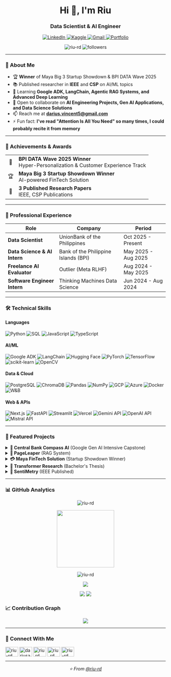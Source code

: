 <h1 align="center">Hi 👋, I'm Riu</h1>
<h3 align="center">Data Scientist & AI Engineer</h3>
<p align="center">
  <a href="https://linkedin.com/in/riu-rd" target="_blank">
    <img src="https://img.shields.io/badge/LinkedIn-0077B5?style=for-the-badge&logo=linkedin&logoColor=white" alt="LinkedIn"/>
  </a>
  <a href="https://kaggle.com/dariusardales" target="_blank">
    <img src="https://img.shields.io/badge/Kaggle-20BEFF?style=for-the-badge&logo=kaggle&logoColor=white" alt="Kaggle"/>
  </a>
  <a href="mailto:darius.vincent5@gmail.com">
    <img src="https://img.shields.io/badge/Gmail-D14836?style=for-the-badge&logo=gmail&logoColor=white" alt="Gmail"/>
  </a>
  <a href="https://darius-ardales.web.app/" target="_blank">
    <img src="https://img.shields.io/badge/Portfolio-FF5722?style=for-the-badge&logo=google-chrome&logoColor=white" alt="Portfolio"/>
  </a>
</p>

<p align="center"> 
  <img src="https://komarev.com/ghpvc/?username=riu-rd&label=Profile%20views&color=0e75b6&style=flat" alt="riu-rd" />
  <img src="https://img.shields.io/github/followers/riu-rd?label=Followers&style=social" alt="followers" />
</p>

---

### 🚀 About Me

<!-- - 🔭 Currently working as **Data Scientist at UnionBank of the Philippines** -->
- 🏆 **Winner** of Maya Big 3 Startup Showdown & BPI DATA Wave 2025
- 📚 Published researcher in **IEEE** and **CSP** on AI/ML topics
- 🌱 Learning **Google ADK, LangChain, Agentic RAG Systems, and Advanced Deep Learning**
- 👯 Open to collaborate on **AI Engineering Projects, Gen AI Applications, and Data Science Solutions**
- 📫 Reach me at **darius.vincent5@gmail.com**
- ⚡ Fun fact: **I've read "Attention Is All You Need" so many times, I could probably recite it from memory**

---

### 🏅 Achievements & Awards

<table>
  <tr>
    <td align="center">🥇</td>
    <td><b>BPI DATA Wave 2025 Winner</b><br/>Hyper-Personalization & Customer Experience Track</td>
  </tr>
  <tr>
    <td align="center">🏆</td>
    <td><b>Maya Big 3 Startup Showdown Winner</b><br/>AI-powered FinTech Solution</td>
  </tr>
  <tr>
    <td align="center">📰</td>
    <td><b>3 Published Research Papers</b><br/>IEEE, CSP Publications</td>
  </tr>
</table>

---

### 💼 Professional Experience

| Role | Company | Period |
|------|---------|--------|
| **Data Scientist** | UnionBank of the Philippines | Oct 2025 - Present |
| **Data Science & AI Intern** | Bank of the Philippine Islands (BPI) | May 2025 - Aug 2025 |
| **Freelance AI Evaluator** | Outlier (Meta RLHF) | Aug 2024 - May 2025 |
| **Software Engineer Intern** | Thinking Machines Data Science | Jun 2024 - Aug 2024 |

---

### 🛠️ Technical Skills

#### **Languages**
![Python](https://img.shields.io/badge/Python-3776AB?style=for-the-badge&logo=python&logoColor=white)
![SQL](https://img.shields.io/badge/SQL-4479A1?style=for-the-badge&logo=postgresql&logoColor=white)
![JavaScript](https://img.shields.io/badge/JavaScript-F7DF1E?style=for-the-badge&logo=javascript&logoColor=black)
![TypeScript](https://img.shields.io/badge/TypeScript-007ACC?style=for-the-badge&logo=typescript&logoColor=white)

#### **AI/ML**
![Google ADK](https://img.shields.io/badge/Google_ADK-4285F4?style=for-the-badge&logo=google&logoColor=white)
![LangChain](https://img.shields.io/badge/LangChain-2D3748?style=for-the-badge&logo=chainlink&logoColor=white)
![Hugging Face](https://img.shields.io/badge/Hugging_Face-FFD21E?style=for-the-badge&logo=huggingface&logoColor=black)
![PyTorch](https://img.shields.io/badge/PyTorch-EE4C2C?style=for-the-badge&logo=pytorch&logoColor=white)
![TensorFlow](https://img.shields.io/badge/TensorFlow-FF6F00?style=for-the-badge&logo=tensorflow&logoColor=white)
![scikit-learn](https://img.shields.io/badge/scikit--learn-F7931E?style=for-the-badge&logo=scikit-learn&logoColor=white)
![OpenCV](https://img.shields.io/badge/OpenCV-5C3EE8?style=for-the-badge&logo=opencv&logoColor=white)

#### **Data & Cloud**
![PostgreSQL](https://img.shields.io/badge/PostgreSQL-316192?style=for-the-badge&logo=postgresql&logoColor=white)
![ChromaDB](https://img.shields.io/badge/ChromaDB-FF6B6B?style=for-the-badge&logo=database&logoColor=white)
![Pandas](https://img.shields.io/badge/Pandas-150458?style=for-the-badge&logo=pandas&logoColor=white)
![NumPy](https://img.shields.io/badge/NumPy-013243?style=for-the-badge&logo=numpy&logoColor=white)
![GCP](https://img.shields.io/badge/Google_Cloud-4285F4?style=for-the-badge&logo=google-cloud&logoColor=white)
![Azure](https://img.shields.io/badge/Microsoft_Azure-0089D0?style=for-the-badge&logo=microsoft-azure&logoColor=white)
![Docker](https://img.shields.io/badge/Docker-2496ED?style=for-the-badge&logo=docker&logoColor=white)
![W&B](https://img.shields.io/badge/Weights_&_Biases-FFBE00?style=for-the-badge&logo=weightsandbiases&logoColor=black)

#### **Web & APIs**
![Next.js](https://img.shields.io/badge/Next.js-000000?style=for-the-badge&logo=nextdotjs&logoColor=white)
![FastAPI](https://img.shields.io/badge/FastAPI-009688?style=for-the-badge&logo=fastapi&logoColor=white)
![Streamlit](https://img.shields.io/badge/Streamlit-FF4B4B?style=for-the-badge&logo=streamlit&logoColor=white)
![Vercel](https://img.shields.io/badge/Vercel-000000?style=for-the-badge&logo=vercel&logoColor=white)
![Gemini API](https://img.shields.io/badge/Gemini_API-8E75B2?style=for-the-badge&logo=google&logoColor=white)
![OpenAI API](https://img.shields.io/badge/OpenAI_API-412991?style=for-the-badge&logo=openai&logoColor=white)
![Mistral API](https://img.shields.io/badge/Mistral_API-FF7000?style=for-the-badge&logo=mistralai&logoColor=white)

---

### 🚀 Featured Projects

<details>
<summary><b>🤖 Central Bank Compass AI</b> (Google Gen AI Intensive Capstone)</summary>
<ul>
  <li>Multi-agent Agentic RAG system for central bank communications</li>
  <li>Distills complex financial policies into actionable insights</li>
</ul>
</details>

<details>
<summary><b>📄 PageLeaper</b> (RAG System)</summary>
<ul>
  <li>Processes 5+ PDFs/DOCX simultaneously with 20-chunk batch optimization</li>
  <li>Built with Gemini embeddings for enhanced document understanding</li>
</ul>
</details>

<details>
<summary><b>💳 Maya FinTech Solution</b> (Startup Showdown Winner)</summary>
<ul>
  <li>AI workflow for cashflow/credit analysis</li>
  <li>Projected 70% loan decision speedup</li>
</ul>
</details>

<details>
<summary><b>🧠 Transformer Research</b> (Bachelor's Thesis)</summary>
<ul>
  <li>Achieved 87% lower MSE than Vanilla Transformer</li>
  <li>Outperformed Informer/Autoformer on unseen frequencies</li>
</ul>
</details>

<details>
<summary><b>💭 SentiMetry</b> (IEEE Published)</summary>
<ul>
  <li>EmoRoBERTa + Bi-LSTM for 28-category emotion prediction</li>
  <li>81% user satisfaction with empathetic LLM feedback</li>
</ul>
</details>

---

### 📊 GitHub Analytics

<p align="center">
  <img src="https://github-profile-trophy.vercel.app/?username=riu-rd&theme=nord&column=7&margin-w=15&margin-h=15" alt="riu-rd" />
</p>

<p align="center">
  <img height="180em" src="https://github-readme-stats.vercel.app/api/top-langs/?username=riu-rd&layout=compact&langs_count=8&theme=tokyonight"/>
</p>

<p align="center">
  <img src="https://github-readme-streak-stats.herokuapp.com/?user=riu-rd&theme=tokyonight" alt="riu-rd" />
</p>

<p align="center">
  <img src="https://github-profile-summary-cards.vercel.app/api/cards/profile-details?username=riu-rd&theme=tokyonight" />
</p>

<p align="center">
  <img src="https://github-profile-summary-cards.vercel.app/api/cards/productive-time?username=riu-rd&theme=tokyonight" />
  <img src="https://github-profile-summary-cards.vercel.app/api/cards/repos-per-language?username=riu-rd&theme=tokyonight" />
</p>

### 📈 Contribution Graph

<p align="center">
  <img src="https://github-readme-activity-graph.vercel.app/graph?username=riu-rd&theme=tokyo-night&hide_border=true" />
</p>

---

### 🔗 Connect With Me

<p align="left">
<a href="https://linkedin.com/in/riu-rd" target="blank"><img align="center" src="https://raw.githubusercontent.com/rahuldkjain/github-profile-readme-generator/master/src/images/icons/Social/linked-in-alt.svg" alt="riu-rd" height="30" width="40" /></a>
<a href="https://kaggle.com/dariusardales" target="blank"><img align="center" src="https://raw.githubusercontent.com/rahuldkjain/github-profile-readme-generator/master/src/images/icons/Social/kaggle.svg" alt="dariusardales" height="30" width="40" /></a>
<a href="https://fb.com/riu.rd" target="blank"><img align="center" src="https://raw.githubusercontent.com/rahuldkjain/github-profile-readme-generator/master/src/images/icons/Social/facebook.svg" alt="riu.rd" height="30" width="40" /></a>
<a href="https://instagram.com/riu_rd" target="blank"><img align="center" src="https://raw.githubusercontent.com/rahuldkjain/github-profile-readme-generator/master/src/images/icons/Social/instagram.svg" alt="riu_rd" height="30" width="40" /></a>
<a href="https://www.leetcode.com/riu-rd" target="blank"><img align="center" src="https://raw.githubusercontent.com/rahuldkjain/github-profile-readme-generator/master/src/images/icons/Social/leet-code.svg" alt="riu-rd" height="30" width="40" /></a>
</p>

---

<p align="center">
  <i>⭐️ From <a href="https://github.com/riu-rd">@riu-rd</a></i>
</p>
